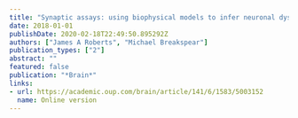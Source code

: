 ```yaml
---
title: "Synaptic assays: using biophysical models to infer neuronal dysfunction from non-invasive EEG"
date: 2018-01-01
publishDate: 2020-02-18T22:49:50.895292Z
authors: ["James A Roberts", "Michael Breakspear"]
publication_types: ["2"]
abstract: ""
featured: false
publication: "*Brain*"
links: 
- url: https://academic.oup.com/brain/article/141/6/1583/5003152
  name: Online version
---
```


